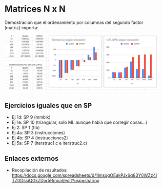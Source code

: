 # Matrices N x N
Demostración que el ordenamiento por columnas del segundo factor (matriz) importa:

![link](./P1-E1-C.png)

## Ejercicios iguales que en SP
* Ej 1d: SP 9 (mmblk)
* Ej 1e: SP 10 (triangular, solo ML aunque habia que corregir cosas...)
* Ej 2: SP 1 (fib)
* Ej 4a: SP 3 (instrucciones)
* Ej 4b: SP 4 (instrucciones2)
* Ej 5a: SP 7 (iterstruc1.c e iterstruc2.c)

## Enlaces externos
* Recopilación de resultados: https://docs.google.com/spreadsheets/d/1ImsogOEakPJx6q83Y0WZz4iTZGDssiQGkZDor5RmoaI/edit?usp=sharing
